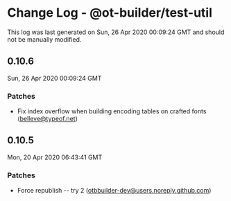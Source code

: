 # Change Log - @ot-builder/test-util

This log was last generated on Sun, 26 Apr 2020 00:09:24 GMT and should not be manually modified.

<!-- Start content -->

## 0.10.6

Sun, 26 Apr 2020 00:09:24 GMT

### Patches

- Fix index overflow when building encoding tables on crafted fonts (belleve@typeof.net)

## 0.10.5

Mon, 20 Apr 2020 06:43:41 GMT

### Patches

- Force republish -- try 2 (otbbuilder-dev@users.noreply.github.com)
